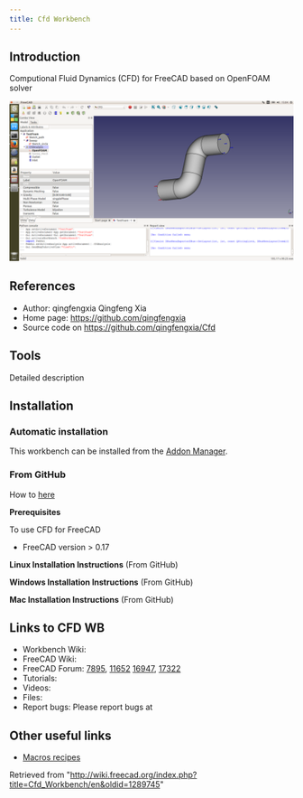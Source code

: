 ```yaml
---
title: Cfd Workbench
---
```


## Introduction

Computional Fluid Dynamics (CFD) for FreeCAD based on OpenFOAM solver

![](/src/assets/images/FreeCAD_CFDworkbench_screenshot.png)

## References

- Author: qingfengxia Qingfeng Xia
- Home page: <https://github.com/qingfengxia>
- Source code on <https://github.com/qingfengxia/Cfd>

## Tools

Detailed description

## Installation

### Automatic installation

This workbench can be installed from the [Addon Manager](/Std_AddonMgr "Std AddonMgr").

### From GitHub

How to [here](https://github.com/qingfengxia/Cfd)

**Prerequisites**

To use CFD for FreeCAD

- FreeCAD version > 0.17

**Linux Installation Instructions** (From GitHub)

**Windows Installation Instructions** (From GitHub)

**Mac Installation Instructions** (From GitHub)

## Links to CFD WB

- Workbench Wiki:
- FreeCAD Wiki:
- FreeCAD Forum: [7895](http://forum.freecadweb.org/viewtopic.php?f=24&t=7895), [11652](http://forum.freecadweb.org/viewtopic.php?t=11652) [16947](http://forum.freecadweb.org/viewtopic.php?t=16947), [17322](http://forum.freecadweb.org/viewtopic.php?t=17322)
- Tutorials:
- Videos:
- Files:
- Report bugs: Please report bugs at

## Other useful links

- [Macros recipes](/Macros_recipes "Macros recipes")

Retrieved from "<http://wiki.freecad.org/index.php?title=Cfd_Workbench/en&oldid=1289745>"
